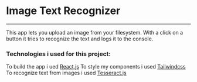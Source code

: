 # Image Text Recognizer

---

This app lets you upload an image from your filesystem.
With a click on a button it tries to recognize the text and logs it to the console.

### Technologies i used for this project:

To build the app i ued [React.js](https://reactjs.org/)
To style my components i used [Tailwindcss](https://tailwindui.com/)
To recognize text from images i used [Tesseract.js](https://github.com/naptha/tesseract.js)

